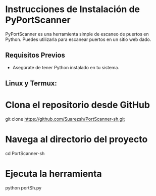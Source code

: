 # Instrucciones de Instalación de PyPortScanner

PyPortScanner es una herramienta simple de escaneo de puertos en Python. Puedes utilizarla para escanear puertos en un sitio web dado.

## Requisitos Previos
- Asegúrate de tener Python  instalado en tu sistema.

## Linux y Termux:
# Clona el repositorio desde GitHub
git clone https://github.com/Suarezsh/PortScanner-sh.git

# Navega al directorio del proyecto
cd PortScanner-sh

# Ejecuta la herramienta
python portSh.py

